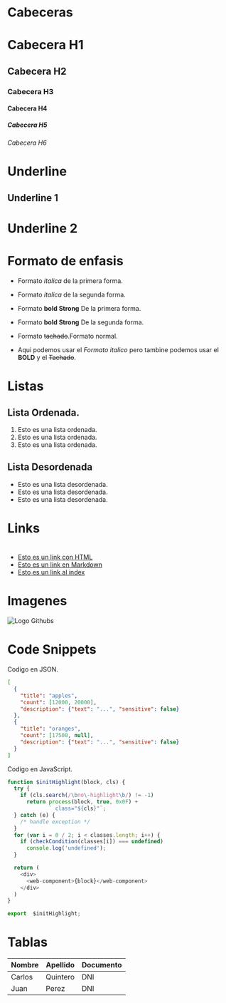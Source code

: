# Cabeceras
# Cabecera H1
## Cabecera H2
### Cabecera H3
#### Cabecera H4
##### Cabecera H5
###### Cabecera H6

# Underline

Underline 1
------------
Underline 2
=====

# Formato de enfasis

- Formato *italica* de la primera forma.

- Formato _italica_ de la segunda forma.

- Formato **bold Strong** De la primera forma.

- Formato __bold Strong__ De la segunda forma.

- Formato ~~tachado~~.Formato normal.

- Aqui podemos usar el *Formato italico* pero tambine podemos usar el **BOLD** y el ~~Tachado~~.

# Listas 
 ## Lista Ordenada.

1. Esto es una lista ordenada.
2. Esto es una lista ordenada.
3. Esto es una lista ordenada.

## Lista Desordenada

- Esto es una lista desordenada.
- Esto es una lista desordenada.
- Esto es una lista desordenada.

# Links 

#
 - <a href="http://www.google.com"> Esto es un link con HTML</a>
 - [Esto es un link en Markdown](http://www.google.com)
 - [Esto es un link al index](index.html)

# Imagenes
![Logo Githubs](https://www.flaticon.es/premium-icon/icons/svg/3307/3307703.svg)

# Code Snippets

 Codigo en JSON.
```JSON
[
  {
    "title": "apples",
    "count": [12000, 20000],
    "description": {"text": "...", "sensitive": false}
  },
  {
    "title": "oranges",
    "count": [17500, null],
    "description": {"text": "...", "sensitive": false}
  }
]
```
Codigo en JavaScript.
```Javascript
function $initHighlight(block, cls) {
  try {
    if (cls.search(/\bno\-highlight\b/) != -1)
      return process(block, true, 0x0F) +
             ` class="${cls}"`;
  } catch (e) {
    /* handle exception */
  }
  for (var i = 0 / 2; i < classes.length; i++) {
    if (checkCondition(classes[i]) === undefined)
      console.log('undefined');
  }

  return (
    <div>
      <web-component>{block}</web-component>
    </div>
  )
}

export  $initHighlight;
```
# Tablas 

| Nombre | Apellido | Documento |
| ------ | -------- | --------- |
| Carlos  | Quintero | DNI |
| Juan | Perez | DNI |
